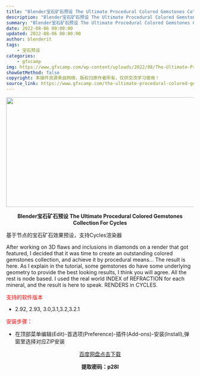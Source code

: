 ```yaml
---
title: "Blender宝石矿石预设 The Ultimate Procedural Colored Gemstones Collection For Cycles"
description: "Blender宝石矿石预设 The Ultimate Procedural Colored Gemstones Collection For Cycles 基于节点的宝石矿石效果预设，支持Cycles..."
summary: "Blender宝石矿石预设 The Ultimate Procedural Colored Gemstones Collection For Cycles 基于节点的宝石矿石效果预设，支持Cycles..."
date: 2022-08-06 00:00:00
updated: 2022-08-06 00:00:00
author: blenderit
tags: 
    - 宝石预设
categories:
    - gfxcamp
img: https://www.gfxcamp.com/wp-content/uploads/2022/08/The-Ultimate-Procedural-Colored-Gemstones-Collection-For-Cycles.jpg
showGetMethod: false
copyright: 本插件资源来自网络，版权归原作者所有，仅供交流学习使用！
source_link: https://www.gfxcamp.com/the-ultimate-procedural-colored-gemstones-collection-for-cycles/
---
```

<div><p><img decoding="async" class="aligncenter size-full wp-image-105733" src="https://www.gfxcamp.com/wp-content/uploads/2022/08/The-Ultimate-Procedural-Colored-Gemstones-Collection-For-Cycles.jpg" data-src="https://www.gfxcamp.com/wp-content/uploads/2022/08/The-Ultimate-Procedural-Colored-Gemstones-Collection-For-Cycles.jpg" alt="" width="590" height="295" data-srcset="https://www.gfxcamp.com/wp-content/uploads/2022/08/The-Ultimate-Procedural-Colored-Gemstones-Collection-For-Cycles.jpg 590w, https://www.gfxcamp.com/wp-content/uploads/2022/08/The-Ultimate-Procedural-Colored-Gemstones-Collection-For-Cycles-150x75.jpg 150w" data-sizes="(max-width: 590px) 100vw, 590px"></p><p style="text-align: center;"><strong>Blender宝石矿石预设 The Ultimate Procedural Colored Gemstones Collection For Cycles</strong></p><p>基于节点的宝石矿石效果预设，支持Cycles渲染器</p><p>After working on 3D flaws and inclusions in diamonds on a render that got featured, I decided that it was time to create an outstanding colored gemstones collection, and achieve it by procedural means… The result is here. As I explain in the tutorial, some gemstones do have some underlying geometry to provide the best looking results, I think you will agree. All the rest is node based. I used the real world INDEX of REFRACTION for each mineral, and the result is here to speak. RENDERS in CYCLES.</p><p><span style="color: #ff0000;">支持的软件版本</span></p><ul>
<li>2.92, 2.93, 3.0,3.1,3.2,3.2.1</li>
</ul><p><span style="color: #ff0000;">安装步骤：</span></p><ul>
<li>在顶部菜单编辑(Edit)-首选项(Preference)-插件(Add-ons)-安装(Install),弹窗里选择对应ZIP安装</li>
</ul><p style="text-align: center;"><a class="maxbutton-3 maxbutton maxbutton-baidu" target="_blank" rel="noopener" href="https://pan.baidu.com/s/1DSNhq9h3QOBx5BNzA5Cp6g?pwd=p28l"><span class="mb-text">百度网盘点击下载</span></a></p><p style="text-align: center;"><strong>提取密码：p28l</strong></p></div>